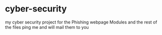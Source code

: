 # cyber-security
my cyber security project
for the Phishing webpage Modules and the rest of the files ping me and will mail them to you
